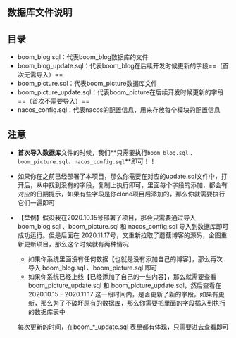 ## 数据库文件说明

## 目录

- boom_blog.sql：代表boom_blog数据库的文件
- boom_blog_update.sql：代表boom_blog在后续开发时候更新的字段==（首次无需导入）==
- boom_picture.sql：代表boom_picture数据库文件
- boom_picture_update.sql：代表boom_picture在后续开发时候更新的字段==（首次不需要导入）==
- nacos_config.sql：代表nacos的配置信息，用来存放每个模块的配置信息

## 注意

- **首次导入数据库**文件的时候，我们**只需要执行`boom_blog.sql` 、 `boom_picture.sql`、`nacos_config.sql`**即可！！

- 如果你在之前已经部署了本项目，那么你需要在对应的update.sql文件中，打开后，从中找到没有的字段，复制上执行即可，里面每个字段的添加，都会有对应的日期提示，如果有些字段是你clone项目后添加的，那么你就需要执行它们一遍即可

- 【举例】假设我在2020.10.15号部署了项目，那会只需要通过导入 boom_blog.sql 、boom_picture.sql 和 nacos_config.sql 导入到数据库即可成功运行。但是后面在 2020.11.17号，又重新拉取了蘑菇博客的源码，企图重新更新项目，那么这个时候就有两种情况

  - 如果你系统里面没有任何数据【也就是没有添加自己的博客】，那么再次 导入 boom_blog.sql 、boom_picture.sql 即可
  - 如果你系统已经上线【已经添加了自己的一些内容】，那么就需要查看 boom_picture_update.sql 和 boom_picture_update.sql，然后查看在 2020.10.15  - 2020.11.17 这一段时间内，是否更新了新的字段，如果有更新，那么为了不破坏原有的数据库，那么你需要把里面的字段插入到执行的数据库表中

  每次更新的时间，在boom\_\*_update.sql 表里都有体现，只需要进去查看即可
